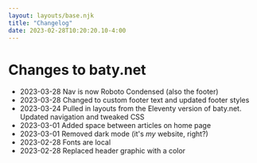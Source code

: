 ```yaml
---
layout: layouts/base.njk
title: "Changelog"
date: 2023-02-28T10:20:20.10-4:00
---
```


# Changes to baty.net

- 2023-03-28 Nav is now Roboto Condensed (also the footer)
- 2023-03-28 Changed to custom footer text and updated footer styles
- 2023-03-24 Pulled in layouts from the Eleventy version of baty.net. Updated navigation and tweaked CSS
- 2023-03-01 Added space between articles on home page
- 2023-03-01 Removed dark mode (it's _my_ website, right?)
- 2023-02-28 Fonts are local
- 2023-02-28 Replaced header graphic with a color

